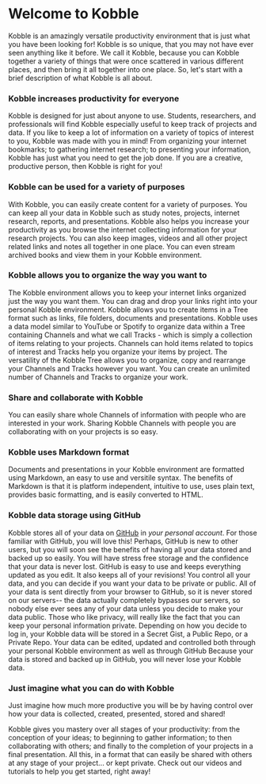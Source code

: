 # Welcome to Kobble
Kobble is an amazingly versatile productivity environment that is just what you have been looking for!
Kobble is so unique, that you may not have ever seen anything like it before.
We call it Kobble, because you can Kobble together a variety of things that were once scattered in various different places, and then bring it all together into one place.
So, let's start with a brief description of what Kobble is all about.

### Kobble increases productivity for everyone
Kobble is designed for just about anyone to use.
Students, researchers, and professionals will find Kobble especially useful to keep track of projects and data.
If you like to keep a lot of information on a variety of topics of interest to you, Kobble was made with you in mind!
From organizing your internet bookmarks; to gathering internet research; to presenting your information, Kobble has just what you need to get the job done.
If you are a creative, productive person, then Kobble is right for you!

### Kobble can be used for a variety of purposes
With Kobble, you can easily create content for a variety of purposes.
You can keep all your data in Kobble such as study notes, projects, internet research, reports, and presentations.
Kobble also helps you increase your productivity as you browse the internet collecting information for your research projects.
You can also keep images, videos and all other project related links and notes all together in one place.
You can even stream archived books and view them in your Kobble environment.

### Kobble allows you to organize the way you want to
The Kobble environment allows you to keep your internet links organized just the way you want them.
You can drag and drop your links right into your personal Kobble environment.
Kobble allows you to create items in a Tree format such as links, file folders, documents and presentations.
Kobble uses a data model similar to YouTube or Spotify to organize data within a Tree containing Channels and what we call Tracks - which is simply a collection of items relating to your projects.
Channels can hold items related to topics of interest and Tracks help you organize your items by project. 
The versatility of the Kobble Tree allows you to organize, copy and rearrange your Channels and Tracks however you want.
You can create an unlimited number of Channels and Tracks to organize your work.

### Share and collaborate with Kobble
You can easily share whole Channels of information with people who are interested in your work. Sharing Kobble Channels with people you are collaborating with on your projects is so easy.


### Kobble uses Markdown format
Documents and presentations in your Kobble environment are formatted using Markdown, an easy to use and versitile syntax.  The benefits of Markdown is that it is platform independent, intuitive to use, uses plain text, provides basic formatting, and is easily converted to HTML.

### Kobble data storage using GitHub
Kobble stores all of your data on [GitHub](https://github.com) in *your personal account*. 
For those familiar with GitHub, you will love this! Perhaps, GitHub is new to other users, but you will soon see the benefits of having all your data stored and backed up so easily. You will have stress free storage and the confidence that your data is never lost. GitHub is easy to use and keeps everything updated as you edit. It also keeps all of your revisions!
You control all your data, and you can decide if you want your data to be private or public.
All of your data is sent directly from your browser to GitHub, so it is never stored on our servers-- the data actually completely bypasses our servers, so nobody else ever sees any of your data unless you decide to make your data public.
Those who like privacy, will really like the fact that you can keep your personal information private.
Depending on how you decide to log in, your Kobble data will be stored in a Secret Gist, a Public Repo, or a Private Repo.
Your data can be edited, updated and controlled both through your personal Kobble environment as well as through GitHub
Because your data is stored and backed up in GitHub, you will never lose your Kobble data.

### Just imagine what you can do with Kobble
Just imagine how much more productive you will be by having control over how your data is collected, created, presented, stored and shared!

Kobble gives you mastery over all stages of your productivity: from the conception of your ideas; to beginning to gather information; to then collaborating with others; and finally to the completion of your projects in a final presentation. All this, in a format that can easily be shared with others at any stage of your project... or kept private.
Check out our videos and tutorials to help you get started, right away!
